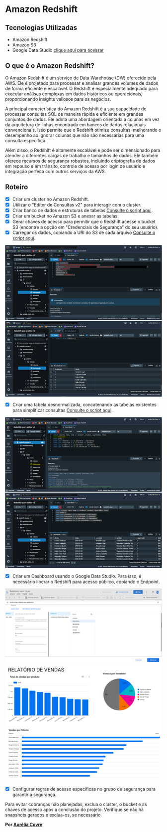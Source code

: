 # Amazon Redshift

## Tecnologias Utilizadas

- Amazon Redshift
- Amazon S3
- Google Data Studio [clique aqui para acessar](https://lookerstudio.google.com/u/0/navigation/reporting)

## O que é o Amazon Redshift?

O Amazon Redshift é um serviço de Data Warehouse (DW) oferecido pela AWS. Ele é projetado para processar e analisar grandes volumes de dados de forma eficiente e escalável. O Redshift é especialmente adequado para executar análises complexas em dados históricos ou operacionais, proporcionando insights valiosos para os negócios.

A principal característica do Amazon Redshift é a sua capacidade de processar consultas SQL de maneira rápida e eficiente em grandes conjuntos de dados. Ele adota uma abordagem orientada a colunas em vez da arquitetura de linhas encontrada em bancos de dados relacionais convencionais. Isso permite que o Redshift otimize consultas, melhorando o desempenho ao ignorar colunas que não são necessárias para uma consulta específica.

Além disso, o Redshift é altamente escalável e pode ser dimensionado para atender a diferentes cargas de trabalho e tamanhos de dados. Ele também oferece recursos de segurança robustos, incluindo criptografia de dados em repouso e em trânsito, controle de acesso por login de usuário e integração perfeita com outros serviços da AWS.

## Roteiro

- [x] Criar um cluster no Amazon Redshift.
- [x] Utilizar o "Editor de Consultas v2" para interagir com o cluster.
- [x] Criar banco de dados e estruturas de tabelas [Consulte o script aqui](1_criacao_tabelas.sql).
- [x] Criar um bucket no Amazon S3 e anexar as tabelas.
- [x] Gerar chaves de acesso para permitir que o Redshift acesse o bucket S3 (encontre a opção em "Credenciais de Segurança" do seu usuário).
- [x] Carregar os dados, copiando a URI do S3 de cada arquivo [Consulte o script aqui](2_populando_tabelas.sql).

![Imagem do Redshift](redshift.PNG)
![Imagem de consulta no Redshift](select_redshift.PNG)

- [x] Criar uma tabela desnormalizada, concatenando as tabelas existentes para simplificar consultas [Consulte o script aqui](3_criando_fatovendas.sql).

![Imagem da tabela desnormalizada](fatovenda.PNG)
![Imagem de consulta](select.PNG)

- [x] Criar um Dashboard usando o Google Data Studio. Para isso, é necessário liberar o Redshift para acesso público, copiando o Endpoint.

![Google Data Studio](google_data_studio.PNG)
![Dashboard](dashboard.PNG)

- [x] Configurar regras de acesso específicas no grupo de segurança para garantir a segurança.

Para evitar cobranças não planejadas, exclua o cluster, o bucket e as chaves de acesso após a conclusão do projeto. Verifique se não há snapshots gerados e exclua-os, se necessário.


**Por [Aurélia Covre](https://github.com/AuréliaCovre)**